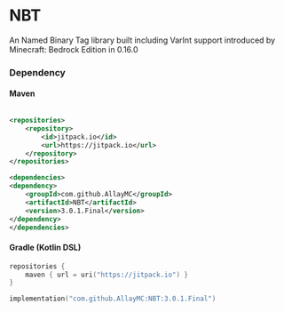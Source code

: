# NBT
An Named Binary Tag library built including VarInt support introduced by Minecraft: Bedrock Edition in 0.16.0

### Dependency 

#### Maven
```xml

<repositories>
    <repository>
        <id>jitpack.io</id>
        <url>https://jitpack.io</url>
    </repository>
</repositories>

<dependencies>
<dependency>
    <groupId>com.github.AllayMC</groupId>
    <artifactId>NBT</artifactId>
    <version>3.0.1.Final</version>
</dependency>
</dependencies>
```

#### Gradle (Kotlin DSL)

```kt
repositories {
    maven { url = uri("https://jitpack.io") }
}

implementation("com.github.AllayMC:NBT:3.0.1.Final")
```